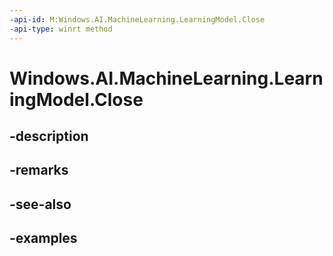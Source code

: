 ```yaml
---
-api-id: M:Windows.AI.MachineLearning.LearningModel.Close
-api-type: winrt method
---
```


<!-- Method syntax.
public void LearningModel.Close()
-->

# Windows.AI.MachineLearning.LearningModel.Close

## -description

## -remarks

## -see-also

## -examples

